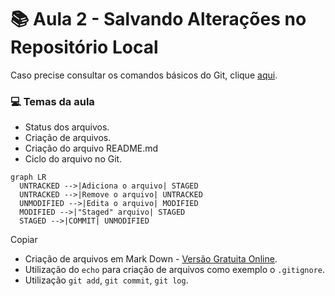# :books: Aula 2 - Salvando Alterações no Repositório Local

Caso precise consultar os comandos básicos do Git, clique [aqui](./Aula%201%20-%20Criando%20e%20Clonando%20Reposit%C3%B3rios.md).

### :computer: Temas da aula

- Status dos arquivos.
- Criação de arquivos.
- Criação do arquivo README.md
- Ciclo do arquivo no Git.

```mermaid
graph LR
  UNTRACKED -->|Adiciona o arquivo| STAGED
  UNTRACKED -->|Remove o arquivo| UNTRACKED
  UNMODIFIED -->|Edita o arquivo| MODIFIED
  MODIFIED -->|"Staged" arquivo| STAGED
  STAGED -->|COMMIT| UNMODIFIED
```

Copiar

- Criação de arquivos em Mark Down - [Versão Gratuita Online](https://readme.so/pt).
- Utilização do `echo` para criação de arquivos como exemplo o `.gitignore`.
- Utilização `git add`, `git commit`, `git log`.